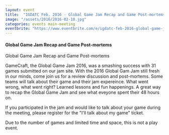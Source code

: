 ```yaml
---
layout: event
title:  "IGDATC Feb. 2016 - Global Game Jam Recap and Game Post-mortems"
image: "/assets/2016/2016-02-10.jpg"
categories: events main-meeting
eventbrite: "https://www.eventbrite.com/e/igdatc-feb-2016-global-game-jam-recap-and-game-post-mortems-tickets-21067307885?aff=ebdsoporgprofile"
---
```


#### Global Game Jam Recap and Game Post-mortems

Global Game Jam Recap and Game Post-mortems

GameCraft, the Global Game Jam 2016, was a smashing success with 31 games submitted on our jam site. With the 2016 Global Gam Jam still fresh in our minds, come join us for a review discussion and post-mortems. Some teams will talk about their game and their jam expereince. What went wrong, what went right? Learned lessons and fun happenings. A great way to recap the Global Game Jam and see what eveyone spent their 48 hours on.

If you participated in the jam and would like to talk about your game during the meeting, please register for the "I'll talk about my game" ticket.

Due to the number of games and limited time and space, this is not a play event.
